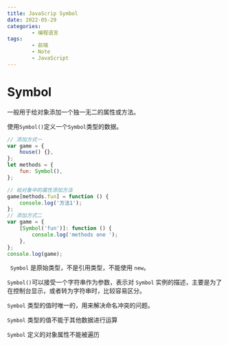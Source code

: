```yaml
---
title: JavaScrip Symbol
date: 2022-05-29
categories:
        - 编程语言
tags:
        - 前端
        - Note
        - JavaScript
---
```


# Symbol

一般用于给对象添加一个独一无二的属性或方法。

使用`Symbol()`定义一个`Symbol`类型的数据。

```js
// 添加方式一
var game = {
	house() {},
};
let methods = {
	fun: Symbol(),
};

// 给对象中的属性添加方法
game[methods.fun] = function () {
	console.log('方法1');
};
// 添加方式二
var game = {
	[Symbol('fun')]: function () {
		console.log('methods one ');
	},
};
console.log(game);
```

` Symbol` 是原始类型，不是引用类型，不能使用 `new`。

`Symbol()`可以接受一个字符串作为参数，表示对 `Symbol` 实例的描述，主要是为了在控制台显示，或者转为字符串时，比较容易区分。

`Symbol` 类型的值时唯一的，用来解决命名冲突的问题。

`Symbol` 类型的值不能于其他数据进行运算

`Symbol` 定义的对象属性不能被遍历
